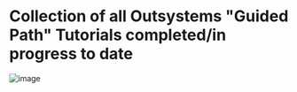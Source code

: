 # Collection of all Outsystems "Guided Path" Tutorials completed/in progress to date

![image](https://github.com/ManuelRibeiro89247/OutSystemsLearning/assets/61391856/89943f57-5104-4bf9-9a55-8e7b4690bec2)

